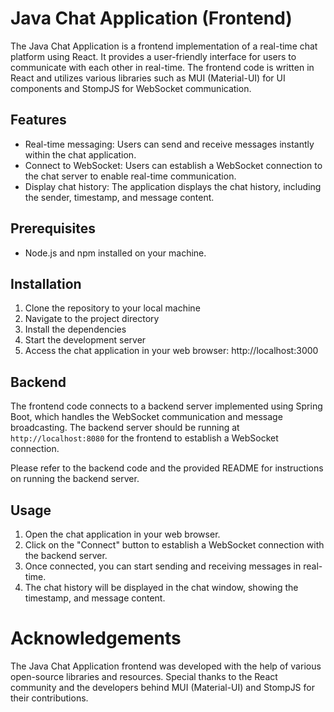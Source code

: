 # Java Chat Application (Frontend)

The Java Chat Application is a frontend implementation of a real-time chat platform using React. It provides a user-friendly interface for users to communicate with each other in real-time. The frontend code is written in React and utilizes various libraries such as MUI (Material-UI) for UI components and StompJS for WebSocket communication.

## Features

- Real-time messaging: Users can send and receive messages instantly within the chat application.
- Connect to WebSocket: Users can establish a WebSocket connection to the chat server to enable real-time communication.
- Display chat history: The application displays the chat history, including the sender, timestamp, and message content.

## Prerequisites

- Node.js and npm installed on your machine.

## Installation

1. Clone the repository to your local machine   
2. Navigate to the project directory
3. Install the dependencies 
4. Start the development server
5. Access the chat application in your web browser:
   http://localhost:3000


## Backend

The frontend code connects to a backend server implemented using Spring Boot, which handles the WebSocket communication and message broadcasting. The backend server should be running at `http://localhost:8080` for the frontend to establish a WebSocket connection.

Please refer to the backend code and the provided README for instructions on running the backend server.

## Usage

1. Open the chat application in your web browser.
2. Click on the "Connect" button to establish a WebSocket connection with the backend server.
3. Once connected, you can start sending and receiving messages in real-time.
4. The chat history will be displayed in the chat window, showing the timestamp, and message content.

# Acknowledgements
The Java Chat Application frontend was developed with the help of various open-source libraries and resources. Special thanks to the React community and the developers behind MUI (Material-UI) and StompJS for their contributions.




